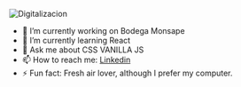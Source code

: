 ![Digitalizacion](https://user-images.githubusercontent.com/84512369/138598433-4fa103c4-64da-42f6-9b1e-1dbf06e7ef40.gif)



- 🔭 I’m currently working on Bodega Monsape
- 🌱 I’m currently learning React
- 💬 Ask me about CSS VANILLA JS
- 📫 How to reach me: <a href= "https://www.linkedin.com/notifications/">Linkedin</a>
- ⚡ Fun fact: Fresh air lover, although I prefer my computer.
